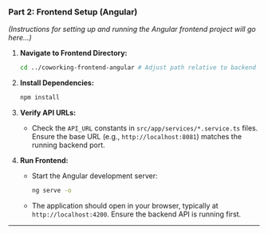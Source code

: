 ### Part 2: Frontend Setup (Angular)

*(Instructions for setting up and running the Angular frontend project will go here...)*

1.  **Navigate to Frontend Directory:**
    ```bash
    cd ../coworking-frontend-angular # Adjust path relative to backend or repo root
    ```

2.  **Install Dependencies:**
    ```bash
    npm install
    ```

3.  **Verify API URLs:**
    *   Check the `API_URL` constants in `src/app/services/*.service.ts` files. Ensure the base URL (e.g., `http://localhost:8081`) matches the running backend port.

4.  **Run Frontend:**
    *   Start the Angular development server:
        ```bash
        ng serve -o
        ```
    *   The application should open in your browser, typically at `http://localhost:4200`. Ensure the backend API is running first.

---
